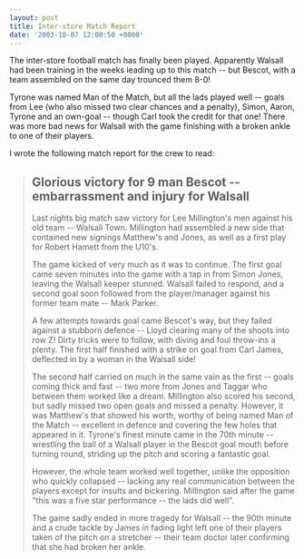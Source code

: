 ```yaml
---
layout: post
title: Inter-store Match Report
date: '2003-10-07 12:00:50 +0000'
---
```

The inter-store football match has finally been played. Apparently Walsall had been training in the weeks leading up to this match -- but Bescot, with a team assembled on the same day trounced them 8-0!

Tyrone was named Man of the Match, but all the lads played well -- goals from Lee (who also missed two clear chances and a penalty), Simon, Aaron, Tyrone and an own-goal -- though Carl took the credit for that one! There was more bad news for Walsall with the game finishing with a broken ankle to one of their players.

I wrote the following match report for the crew to read:

> ## Glorious victory for 9 man Bescot -- embarrassment and injury for Walsall
>
> Last nights big match saw victory for Lee Millington's men against his old team -- Walsall Town. Millington had assembled a new side that contained new signings Matthew's and Jones, as well as a first play for Robert Hamett from the U10's.
>
> The game kicked of very much as it was to continue. The first goal came seven minutes into the game with a tap in from Simon Jones, leaving the Walsall keeper stunned. Walsall failed to respond, and a second goal soon followed from the player/manager against his former team mate -- Mark Parker.
>
> A few attempts towards goal came Bescot's way, but they failed against a stubborn defence -- Lloyd clearing many of the shoots into row Z! Dirty tricks were to follow, with diving and foul throw-ins a plenty. The first half finished with a strike on goal from Carl James, deflected in by a woman in the Walsall side!
>
> The second half carried on much in the same vain as the first -- goals coming thick and fast -- two more from Jones and Taggar who between them worked like a dream. Millington also scored his second, but sadly missed two open goals and missed a penalty. However, it was Matthew's that showed his worth, worthy of being named Man of the Match -- excellent in defence and covering the few holes that appeared in it. Tyrone's finest minute came in the 70th minute -- wrestling the ball of a Walsall player in the Bescot goal mouth before turning round, striding up the pitch and scoring a fantastic goal.
>
> However, the whole team worked well together, unlike the opposition who quickly collapsed -- lacking any real communication between the players except for insults and bickering. Millington said after the game "this was a five star performance -- the lads did well".
>
> The game sadly ended in more tragedy for Walsall -- the 90th minute and a crude tackle by James in fading light left one of their players taken of the pitch on a stretcher -- their team doctor later confirming that she had broken her ankle.